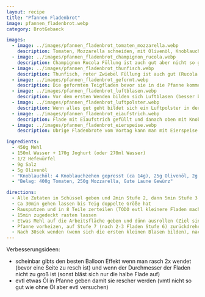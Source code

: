 ```yaml
---
layout: recipe
title: "Pfannen Fladenbrot"
image: pfannen_fladenbrot.webp
category: BrotGebaeck

images:
  - image: ../images/pfannen_fladenbrot_tomaten_mozzarella.webp
    description: Tomaten, Mozzarella schneiden, mit Olivenöl, Knoblauch, Salz, Pfeffer, Gute Laune vermischen und auf Fladen verteilen schmeckt super
  - image: ../images/pfannen_fladenbrot_champignon_rucola.webp
    description: Champignon Rucola Füllung ist auch gut aber nicht so gut wie Mozzarella Tomaten
  - image: ../images/pfannen_fladenbrot_thunfisch.webp
    description: Thunfisch, roter Zwiebel Füllung ist auch gut (Rucola passt aber nicht so gut)
  - image: ../images/pfannen_fladenbrot_geformt.webp
    description: Die geformten Teigfladen bevor sie in die Pfanne kommen
  - image: ../images/pfannen_fladenbrot_luftblasen.webp
    description: Vor dem ersten Wenden bilden sich Luftblasen (besser bei Stufe 7 aber sonst ist sie zu heiß), nach dem Wenden leider nicht mehr (auch kein Luftpolster innen)
  - image: ../images/pfannen_fladenbrot_luftpolster.webp
    description: Wenn alles gut geht bildet sich ein Luftpolster in der Flade
  - image: ../images/pfannen_fladenbrot_eiaufstrich.webp
    description: Flade mit Eiaufstrich gefüllt und danach oben mit Knoblauchöl bestrichten. Schmeckt super!
  - image: ../images/pfannen_fladenbrot_eierspeise.webp
    description: Übrige Fladenbrote vom Vortag kann man mit Eierspeise und Paprikastücken füllen. Oder man friert sie ein. Später kurz auftauen lassen und evtl kurz im Rohr leicht resch backen. Schmeckt wie frische Fladen.

ingredients:
  - 450g Mehl
  - 150ml Wasser + 170g Joghurt (oder 270ml Wasser)
  - 1/2 Hefewürfel
  - 9g Salz
  - 5g Olivenöl
  - "Knoblauchöl: 4 Knoblauchzehen gepresst (ca 14g), 25g Olivenöl, 2g Salz (Idee: etwas Petersilie)"
  - "Belag: 400g Tomaten, 250g Mozzarella, Gute Laune Gewürz"

directions:
  - Alle Zutaten in Schüssel geben und 2min Stufe 2, dann 5min Stufe 3 Kneten
  - Ca 30min gehen lassen bis Teig doppelte Größe hat
  - Rausputzen und in 8 Teile zerteilen (TODO evtl kleinere Fladen machen damit sich mehr Luft sammelt), danach jeden Teil zu einer Kugel formen (in Mitte falten und rollen)
  - 15min zugedeckt rasten lassen
  - Etwas Mehl auf die Arbeitsfläche geben und dünn ausrollen (Ziel sind ca 1-2mm dicke Fladen)
  - Pfanne vorheizen, auf Stufe 7 (nach 2-3 Fladen Stufe 6) zurückdrehen und Teig reingeben.
  - Nach 30sek wenden (wenn sich die ersten kleinen Blasen bilden), nach weiteren 30sek erneut wenden. Jetzt sollte sich die Flade aufblasen (das Ziel ist dass keine Seite zu resch ist), danach evtl nochmal wenden und 20sek später rausgeben.
---
```


Verbesserungsideen:

- scheinbar gibts den besten Balloon Effekt wenn man rasch 2x wendet (bevor eine Seite zu resch ist) und wenn der Durchmesser der Fladen nicht zu groß ist (sonst bläst sich nur die halbe Flade auf)
- evtl etwas Öl in Pfanne geben damit sie rescher werden (vmtl nicht so gut wie ohne Öl aber evtl versuchen)
